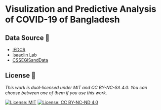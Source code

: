 # Visulization and Predictive Analysis of COVID-19 of Bangladesh

## Data Source 📖

- [IEDCR](https://iedcr.gov.bd/website/images/files/)
- [Isaaclin Lab](https://lab.isaaclin.cn/nCoV/api/area?latest=1)
- [CSSEGISandData](https://raw.githubusercontent.com/CSSEGISandData/COVID-19)

## License 📄

_This work is dual-licensed under MIT and CC BY-NC-SA 4.0. You can choose between one of them if you use this work._

[![License: MIT](https://img.shields.io/badge/License-MIT-yellow.svg)](https://opensource.org/licenses/MIT) [![License: CC BY-NC-ND 4.0](https://img.shields.io/badge/License-CC%20BY--NC--ND%204.0-lightgrey.svg)](https://creativecommons.org/licenses/by-nc-nd/4.0/)
